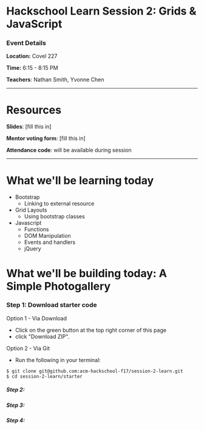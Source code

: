 # Hackschool Learn Session 2: Grids & JavaScript


### Event Details

**Location:** Covel 227

**Time:** 6:15 - 8:15 PM

**Teachers**: Nathan Smith, Yvonne Chen

-----
# Resources

**Slides**: [fill this in]

**Mentor voting form**: [fill this in]

**Attendance code**: will be available during session

----

# What we'll be learning today

* Bootstrap
  * Linking to external resource
* Grid Layouts
  * Using bootstrap classes
* Javascript
  * Functions
  * DOM Manipulation
  * Events and handlers
  * jQuery


# What we'll be building today: A Simple Photogallery

### Step 1: Download starter code

Option 1 - Via Download
* Click on the green button at the top right corner of this page
* click "Download ZIP".

Option 2 - Via Git
* Run the following in your terminal:
```
$ git clone git@github.com:acm-hackschool-f17/session-2-learn.git
$ cd session-2-learn/starter
```


##### Step 2:

##### Step 3:

##### Step 4:
